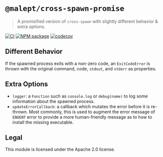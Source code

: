 # `@malept/cross-spawn-promise`

> A promisified version of `cross-spawn` with slightly different behavior & extra options.

[![CI](https://github.com/malept/cross-spawn-promise/workflows/CI/badge.svg)](https://github.com/malept/cross-spawn-promise/actions?query=workflow%3ACI)
[![NPM package](https://img.shields.io/npm/v/@malept/cross-spawn-promise.svg)](https://www.npmjs.com/package/@malept/cross-spawn-promise)
[![codecov](https://codecov.io/gh/malept/cross-spawn-promise/branch/master/graph/badge.svg)](https://codecov.io/gh/malept/cross-spawn-promise)

## Different Behavior

If the spawned process exits with a non-zero code, an `ExitCodeError` is thrown with the original
command, code, `stdout`, and `stderr` as properties.

## Extra Options

* `logger`: a `Function` such as `console.log` or `debug(name)` to log some information
  about the spawned process.
* `updateErrorCallback`: a callback which mutates the error before it is re-thrown. Most commonly,
  this is used to augment the error message of `ENOENT` error to provide a more human-friendly
  message as to how to install the missing executable.

## Legal

This module is licensed under the Apache 2.0 license.
